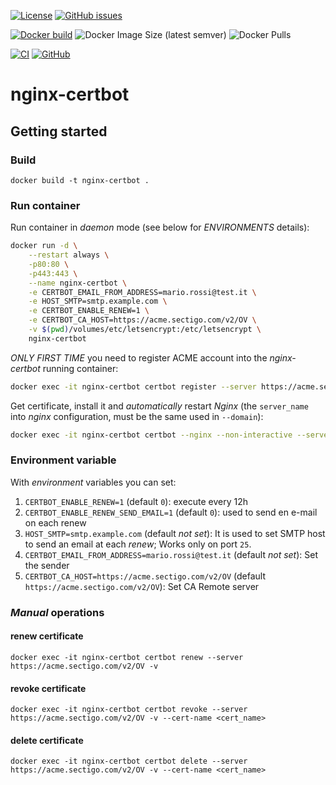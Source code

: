[![License](https://img.shields.io/github/license/vlauciani/nginx-certbot.svg)](https://github.com/vlauciani/nginx-certbot/blob/main/LICENSE)
[![GitHub issues](https://img.shields.io/github/issues/vlauciani/nginx-certbot.svg)](https://github.com/vlauciani/nginx-certbot/issues)

[![Docker build](https://img.shields.io/badge/docker%20build-from%20CI-yellow)](https://hub.docker.com/r/vlauciani/nginx-certbot)
![Docker Image Size (latest semver)](https://img.shields.io/docker/image-size/vlauciani/nginx-certbot?sort=semver)
![Docker Pulls](https://img.shields.io/docker/pulls/vlauciani/nginx-certbot)

[![CI](https://github.com/vlauciani/nginx-certbot/actions/workflows/docker-image.yml/badge.svg)](https://github.com/vlauciani/nginx-certbot/actions)
[![GitHub](https://img.shields.io/static/v1?label=GitHub&message=Link%20to%20repository&color=blueviolet)](https://github.com/vlauciani/nginx-certbot)


# nginx-certbot

## Getting started

### Build
```
docker build -t nginx-certbot .
```

### Run container
Run container in _daemon_ mode (see below for _ENVIRONMENTS_ details):
```sh
docker run -d \
    --restart always \
    -p80:80 \
    -p443:443 \
    --name nginx-certbot \
    -e CERTBOT_EMAIL_FROM_ADDRESS=mario.rossi@test.it \
    -e HOST_SMTP=smtp.example.com \
    -e CERTBOT_ENABLE_RENEW=1 \
    -e CERTBOT_CA_HOST=https://acme.sectigo.com/v2/OV \
    -v $(pwd)/volumes/etc/letsencrypt:/etc/letsencrypt \
    nginx-certbot
```

_ONLY FIRST TIME_ you need to register ACME account into the _nginx-certbot_ running container:
```sh
docker exec -it nginx-certbot certbot register --server https://acme.sectigo.com/v2/OV --email <email> --eab-kid <eab-kid> --eab-hmac-key <eab-hmac-key>
```

Get certificate, install it and _automatically_ restart _Nginx_ (the `server_name` into _nginx_ configuration, must be the same used in `--domain`):
```sh
docker exec -it nginx-certbot certbot --nginx --non-interactive --server https://acme.sectigo.com/v2/OV -v --cert-name <cert_name> --domain <domain>
```

### Environment variable
With _environment_ variables you can set:
1. `CERTBOT_ENABLE_RENEW=1` (default `0`): execute every 12h
2. `CERTBOT_ENABLE_RENEW_SEND_EMAIL=1` (default `0`): used to send en e-mail on each renew
3. `HOST_SMTP=smtp.example.com` (default _not set_): It is used to set SMTP host to send an email at each _renew_; Works only on port `25`.
4. `CERTBOT_EMAIL_FROM_ADDRESS=mario.rossi@test.it` (default _not set_): Set the sender
5. `CERTBOT_CA_HOST=https://acme.sectigo.com/v2/OV` (default `https://acme.sectigo.com/v2/OV`): Set CA Remote server

### _Manual_ operations

#### renew certificate
```
docker exec -it nginx-certbot certbot renew --server https://acme.sectigo.com/v2/OV -v
```

#### revoke certificate
```
docker exec -it nginx-certbot certbot revoke --server https://acme.sectigo.com/v2/OV -v --cert-name <cert_name>
```

#### delete certificate
```
docker exec -it nginx-certbot certbot delete --server https://acme.sectigo.com/v2/OV -v --cert-name <cert_name>
```
